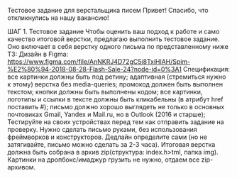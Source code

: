 Тестовое задание для верстальщика писем
Привет!
Спасибо, что откликнулись на нашу вакансию!

ШАГ 1. Тестовое задание
Чтобы оценить ваш подход к работе и само качество итоговой верстки, предлагаю выполнить тестовое задание. 
Оно включает в себя верстку одного письма по представленному ниже ТЗ:
Дизайн в Figma: https://www.figma.com/file/AnNKRJ4D72gC5i8TxiHlAH/Spim-%E2%80%94-2018-08-28-Flash-Sale-24?node-id=0%3A1
Спецификация: 
все картинки должны быть под ретину;
адаптивная (стремиться нужно к этому) верстка без media-queries;
промокод должен быть выполнен текстом;
кнопки должны быть выполнены кодом;
все картинки, логотипы и ссылки в тексте должны быть кликабельны (в атрибут href поставить #);
письмо должно хорошо выглядеть не только в основных почтовиках Gmail, Yandex и Mail.ru, но в Outlook (2016 и старше);
Тестируйте на своих устройствах перед тем как отправить задание на проверку.
Нужно сделать письмо руками, без использования фреймворков и конструкторов.
Дедлайн определите сами (но не затягивайте, письмо можно сделать за 2-3 часа).
Итоговая верстка должна быть собрана в архив zip(структура: index.h>tml, папка img). Картинки на дропбокс/имаджур грузить не нужно, отдаем все zip-архивом.

